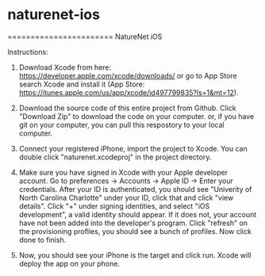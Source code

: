 # naturenet-ios
=======================
NatureNet iOS 

Instructions:

1. Download Xcode from here: https://developer.apple.com/xcode/downloads/ or go to App Store search Xcode and install it (App Store: https://itunes.apple.com/us/app/xcode/id497799835?ls=1&mt=12).
 
2. Download the source code of this entire project from Github. Click "Download Zip" to download the code on your computer. or, if you have git on your computer, you can pull this respostory to your local computer. 

3. Connect your registered iPhone, import the project to Xcode. You can double click "naturenet.xcodeproj" in the project directory.

4. Make sure you have signed in Xcode with your Apple developer account. Go to preferences -> Accounts -> Apple ID -> Enter your credentials. After your ID is authenticated, you should see "Univerity of North Carolina Charlotte" under your ID, click that and click "view details". Click "+" under signing identities, and select "iOS development", a valid identity should appear. If it does not, your account have not been added into the developer's program. Click "refresh" on the provisioning proflies, you should see a bunch of profiles. Now click done to finish.

5. Now, you should see your iPhone is the target and click run. Xcode will deploy the app on your phone.

```Swift
  
```
